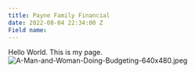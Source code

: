 ```yaml
---
title: Payne Family Financial
date: 2022-08-04 22:34:00 Z
Field name: 
---
```


Hello World.
This is my page.![A-Man-and-Woman-Doing-Budgeting-640x480.jpeg](/uploads/A-Man-and-Woman-Doing-Budgeting-640x480.jpeg)